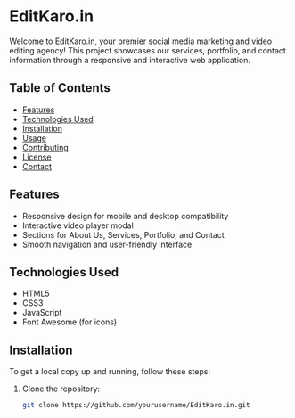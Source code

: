 # EditKaro.in

Welcome to EditKaro.in, your premier social media marketing and video editing agency! This project showcases our services, portfolio, and contact information through a responsive and interactive web application.

## Table of Contents
- [Features](#features)
- [Technologies Used](#technologies-used)
- [Installation](#installation)
- [Usage](#usage)
- [Contributing](#contributing)
- [License](#license)
- [Contact](#contact)

## Features
- Responsive design for mobile and desktop compatibility
- Interactive video player modal
- Sections for About Us, Services, Portfolio, and Contact
- Smooth navigation and user-friendly interface

## Technologies Used
- HTML5
- CSS3
- JavaScript
- Font Awesome (for icons)

## Installation
To get a local copy up and running, follow these steps:

1. Clone the repository:
   ```bash
   git clone https://github.com/yourusername/EditKaro.in.git
